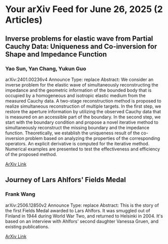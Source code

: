 <h1>Your arXiv Feed for June 26, 2025 (2 Articles)</h1>
<h2>Inverse problems for elastic wave from Partial Cauchy Data: Uniqueness and Co-inversion for Shape and Impedance Function</h2>
<h3>Yao Sun, Yan Chang, Yukun Guo</h3>
<p>arXiv:2401.00236v4 Announce Type: replace 
Abstract: We consider an inverse problem for the elastic wave of simultaneously reconstructing the impedance and the geometric information of the bounded body that is occupied by a homogeneous and isotropic elastic medium from the measured Cauchy data. A two-stage reconstruction method is proposed to realize simultaneous reconstruction of multiple targets. In the first step, we restore the aperture information by utilizing the observed Cauchy data that is measured on an accessible part of the boundary. In the second step, we start with the boundary condition and propose a novel iterative method to simultaneously reconstruct the missing boundary and the impedance function. Theoretically, we establish the uniqueness result of the co-inversion problem based on analyzing the properties of the corresponding operators. An explicit derivative is computed for the iterative method. Numerical examples are presented to test the effectiveness and efficiency of the proposed method.</p>
<a href='https://arxiv.org/abs/2401.00236'>ArXiv Link</a>

<h2>Journey of Lars Ahlfors' Fields Medal</h2>
<h3>Frank Wang</h3>
<p>arXiv:2506.12850v2 Announce Type: replace 
Abstract: This is the story of the first Fields Medal awarded to Lars Ahlfors. It was smuggled out of Finland in 1944 during World War Two, and returned to Helsinki in 2004. It's based on an interview with Ahlfors' second daughter Vanessa Gruen, and existing publications.</p>
<a href='https://arxiv.org/abs/2506.12850'>ArXiv Link</a>

